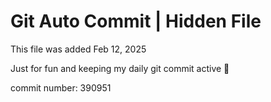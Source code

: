 # Git Auto Commit | Hidden File

This file was added Feb 12, 2025

Just for fun and keeping my daily git commit active 🤪

commit number: 390951

